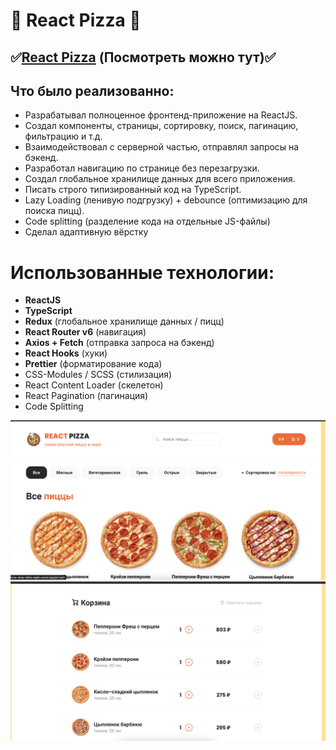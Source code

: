 # 🍕 React Pizza 🍕

## ✅[React Pizza](https://pizza-shop-delta-eight.vercel.app/) (Посмотреть можно тут)✅

## Что было реализованно:

- Разрабатывал полноценное фронтенд-приложение на ReactJS.
- Создал компоненты, страницы, сортировку, поиск, пагинацию, фильтрацию и т.д.
- Взаимодействовал с серверной частью, отправлял запросы на бэкенд.
- Разработал навигацию по странице без перезагрузки.
- Создал глобальное хранилище данных для всего приложения.
- Писать строго типизированный код на TypeScript.
- Lazy Loading (ленивую подгрузку) + debounce (оптимизацию для поиска пицц).
- Сode splitting (разделение кода на отдельные JS-файлы)
- Сделал адаптивную вёрстку

# Использованные технологии:

- **ReactJS**
- **TypeScript**
- **Redux** (глобальное хранилище данных / пицц)
- **React Router v6** (навигация)
- **Axios + Fetch** (отправка запроса на бэкенд)
- **React Hooks** (хуки)
- **Prettier** (форматирование кода)
- CSS-Modules / SCSS (стилизация)
- React Content Loader (скелетон)
- React Pagination (пагинация)
- Code Splitting


<a href="https://pizza-shop-delta-eight.vercel.app/" target="_blank">
  <img src="https://github.com/VladimirovRoman/pizza-shop/blob/main/src/assets/img/github2.png" width="600"/>
</a>
<a href="https://pizza-shop-delta-eight.vercel.app/" target="_blank">
  <img src="https://github.com/VladimirovRoman/pizza-shop/blob/main/src/assets/img/github1.png" width="600" />
</a>

